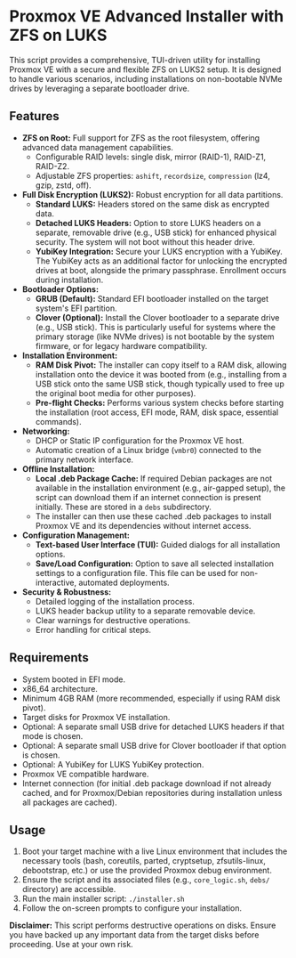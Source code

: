 # Proxmox VE Advanced Installer with ZFS on LUKS

This script provides a comprehensive, TUI-driven utility for installing Proxmox VE with a secure and flexible ZFS on LUKS2 setup. It is designed to handle various scenarios, including installations on non-bootable NVMe drives by leveraging a separate bootloader drive.

## Features

*   **ZFS on Root:** Full support for ZFS as the root filesystem, offering advanced data management capabilities.
    *   Configurable RAID levels: single disk, mirror (RAID-1), RAID-Z1, RAID-Z2.
    *   Adjustable ZFS properties: `ashift`, `recordsize`, `compression` (lz4, gzip, zstd, off).
*   **Full Disk Encryption (LUKS2):** Robust encryption for all data partitions.
    *   **Standard LUKS:** Headers stored on the same disk as encrypted data.
    *   **Detached LUKS Headers:** Option to store LUKS headers on a separate, removable drive (e.g., USB stick) for enhanced physical security. The system will not boot without this header drive.
    *   **YubiKey Integration:** Secure your LUKS encryption with a YubiKey. The YubiKey acts as an additional factor for unlocking the encrypted drives at boot, alongside the primary passphrase. Enrollment occurs during installation.
*   **Bootloader Options:**
    *   **GRUB (Default):** Standard EFI bootloader installed on the target system's EFI partition.
    *   **Clover (Optional):** Install the Clover bootloader to a separate drive (e.g., USB stick). This is particularly useful for systems where the primary storage (like NVMe drives) is not bootable by the system firmware, or for legacy hardware compatibility.
*   **Installation Environment:**
    *   **RAM Disk Pivot:** The installer can copy itself to a RAM disk, allowing installation onto the device it was booted from (e.g., installing from a USB stick onto the same USB stick, though typically used to free up the original boot media for other purposes).
    *   **Pre-flight Checks:** Performs various system checks before starting the installation (root access, EFI mode, RAM, disk space, essential commands).
*   **Networking:**
    *   DHCP or Static IP configuration for the Proxmox VE host.
    *   Automatic creation of a Linux bridge (`vmbr0`) connected to the primary network interface.
*   **Offline Installation:**
    *   **Local .deb Package Cache:** If required Debian packages are not available in the installation environment (e.g., air-gapped setup), the script can download them if an internet connection is present initially. These are stored in a `debs` subdirectory.
    *   The installer can then use these cached .deb packages to install Proxmox VE and its dependencies without internet access.
*   **Configuration Management:**
    *   **Text-based User Interface (TUI):** Guided dialogs for all installation options.
    *   **Save/Load Configuration:** Option to save all selected installation settings to a configuration file. This file can be used for non-interactive, automated deployments.
*   **Security & Robustness:**
    *   Detailed logging of the installation process.
    *   LUKS header backup utility to a separate removable device.
    *   Clear warnings for destructive operations.
    *   Error handling for critical steps.

## Requirements

*   System booted in EFI mode.
*   x86_64 architecture.
*   Minimum 4GB RAM (more recommended, especially if using RAM disk pivot).
*   Target disks for Proxmox VE installation.
*   Optional: A separate small USB drive for detached LUKS headers if that mode is chosen.
*   Optional: A separate small USB drive for Clover bootloader if that option is chosen.
*   Optional: A YubiKey for LUKS YubiKey protection.
*   Proxmox VE compatible hardware.
*   Internet connection (for initial .deb package download if not already cached, and for Proxmox/Debian repositories during installation unless all packages are cached).

## Usage

1.  Boot your target machine with a live Linux environment that includes the necessary tools (bash, coreutils, parted, cryptsetup, zfsutils-linux, debootstrap, etc.) or use the provided Proxmox debug environment.
2.  Ensure the script and its associated files (e.g., `core_logic.sh`, `debs/` directory) are accessible.
3.  Run the main installer script: `./installer.sh`
4.  Follow the on-screen prompts to configure your installation.

**Disclaimer:** This script performs destructive operations on disks. Ensure you have backed up any important data from the target disks before proceeding. Use at your own risk.
